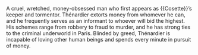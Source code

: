 A cruel, wretched, money-obsessed man who first appears as {{Cosette}}’s keeper 
and tormentor. Thénardier extorts money from whomever he can, and he 
frequently serves as an informant to whoever will bid the highest. His schemes 
range from robbery to fraud to murder, and he has strong ties to the criminal 
underworld in Paris. Blinded by greed, Thénardier is incapable of loving other 
human beings and spends every minute in pursuit of money.
